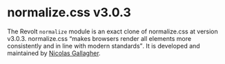 # normalize.css v3.0.3

The Revolt `normalize` module is an exact clone of normalize.css at version
v3.0.3. normalize.css <q>makes browsers render all elements more consistently
and in line with modern standards</q>. It is developed and maintained by
[Nicolas Gallagher](https://twitter.com/necolas).